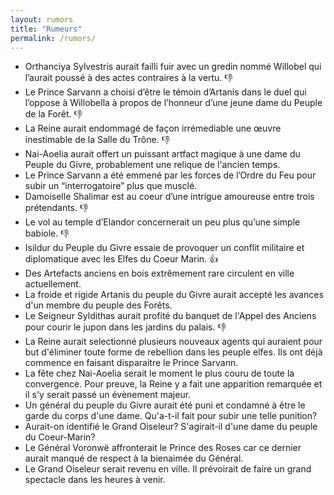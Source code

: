 ```yaml
---
layout: rumors
title: "Rumeurs"
permalink: /rumors/
---
```

- Orthanciya Sylvestris aurait failli fuir avec un gredin nommé Willobel qui l’aurait poussé à des actes contraires à la vertu. :thumbsdown:
- Le Prince Sarvann a choisi d’être le témoin d’Artanis dans le duel qui l’oppose à Willobella à propos de l’honneur d’une jeune dame du Peuple de la Forêt. :thumbsdown:
- La Reine aurait endommagé de façon irrémediable une œuvre inestimable de la Salle du Trône. :thumbsdown:
- Nai-Aoelia aurait offert un puissant artfact magique à une dame du Peuple du Givre, probablement une relique de l'ancien temps. 
- Le Prince Sarvann a été emmené par les forces de l’Ordre du Feu pour subir un “interrogatoire” plus que musclé.
- Damoiselle Shalimar est au coeur d’une intrigue amoureuse entre trois prétendants. :thumbsdown:
- Le vol au temple d’Elandor concernerait un peu plus qu’une simple babiole. :thumbsdown:
- Isildur du Peuple du Givre essaie de provoquer un conflit militaire et diplomatique avec les Elfes du Coeur Marin. :thumbsup:
- Des Artefacts anciens en bois extrêmement rare circulent en ville actuellement. 
- La froide et rigide Artanis du peuple du Givre aurait accepté les avances d'un membre du peuple des Forêts.
- Le Seigneur Syldithas aurait profité du banquet de l'Appel des Anciens pour courir le jupon dans les jardins du palais. :thumbsdown:
- La Reine aurait selectionné plusieurs nouveaux agents qui auraient pour but d'éliminer toute forme de rebellion dans les peuple elfes. Ils ont déjà commence en faisant disparaitre le Prince Sarvann.
- La fête chez Nai-Aoelia serait le moment le plus couru de toute la convergence. Pour preuve, la Reine y a fait une apparition remarquée et il s'y serait passé un évènement majeur.
- Un général du peuple du Givre aurait été puni et condamné à être le garde du corps d'une dame. Qu'a-t-il fait pour subir une telle punition?
- Aurait-on identifié le Grand Oiseleur? S'agirait-il d'une dame du peuple du Coeur-Marin? 
- Le Général Voronwë affronterait le Prince des Roses car ce dernier aurait manqué de respect à la bienaimée du Général. 
- Le Grand Oiseleur serait revenu en ville. Il prévoirait de faire un grand spectacle dans les heures à venir. 